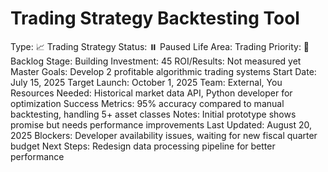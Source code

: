 # Trading Strategy Backtesting Tool

Type: 📈 Trading Strategy
Status: ⏸️ Paused
Life Area: Trading
Priority: 💭 Backlog
Stage: Building
Investment: 45
ROI/Results: Not measured yet
Master Goals: Develop 2 profitable algorithmic trading systems
Start Date: July 15, 2025
Target Launch: October 1, 2025
Team: External, You
Resources Needed: Historical market data API, Python developer for optimization
Success Metrics: 95% accuracy compared to manual backtesting, handling 5+ asset classes
Notes: Initial prototype shows promise but needs performance improvements
Last Updated: August 20, 2025
Blockers: Developer availability issues, waiting for new fiscal quarter budget
Next Steps: Redesign data processing pipeline for better performance
